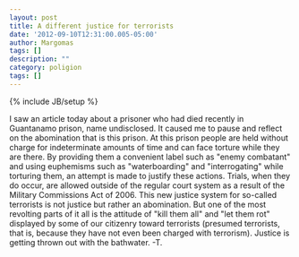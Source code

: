 ```yaml
---
layout: post
title: A different justice for terrorists
date: '2012-09-10T12:31:00.005-05:00'
author: Margomas
tags: []
description: ""
category: poligion
tags: []
---
```

{% include JB/setup %}

I saw an article today
about a prisoner who had died recently in Guantanamo prison, name
undisclosed. It caused me to pause and reflect on the abomination that
is this prison. At this prison people are held without charge for
indeterminate amounts of time and can face torture while they are
there. By providing them a convenient label such as "enemy combatant"
and using euphemisms such as "waterboarding" and "interrogating" while
torturing them, an attempt is made to justify these actions. Trials,
when they do occur, are allowed outside of the regular court system as
a result of the Military Commissions Act of 2006. This new justice
system for so-called terrorists is not justice but rather an
abomination. But one of the most revolting parts of it all is the
attitude of "kill them all" and "let them rot" displayed by some of
our citizenry toward terrorists (presumed terrorists, that is, because
they have not even been charged with terrorism). Justice is getting
thrown out with the bathwater.  -T.

